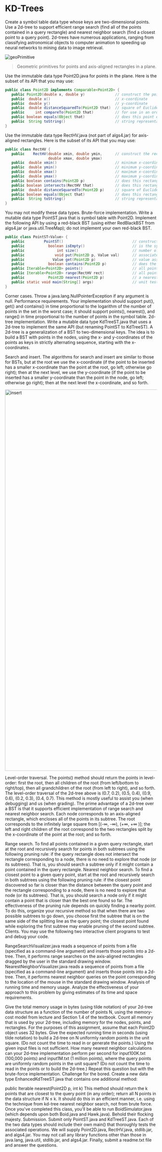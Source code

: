 # KD-Trees
Create a symbol table data type whose keys are two-dimensional points. Use a 2d-tree to support efficient range search (find all of the points contained in a query rectangle) and nearest neighbor search (find a closest point to a query point). 2d-trees have numerous applications, ranging from classifying astronomical objects to computer animation to speeding up neural networks to mining data to image retrieval.

![geoPrimitive](https://user-images.githubusercontent.com/83437383/141387786-d8cedc85-5e33-4265-9427-a612a2652dcf.png)

> Geometric primitives for points and axis-aligned rectangles in a plane.

Use the immutable data type Point2D.java for points in the plane. Here is the subset of its API that you may use:

```java
public class Point2D implements Comparable<Point2D> {
   public Point2D(double x, double y)              // construct the point (x, y)
   public  double x()                              // x-coordinate 
   public  double y()                              // y-coordinate 
   public  double distanceSquaredTo(Point2D that)  // square of Euclidean distance between two points 
   public     int compareTo(Point2D that)          // for use in an ordered symbol table 
   public boolean equals(Object that)              // does this point equal that object? 
   public  String toString()                       // string representation 
}
```

Use the immutable data type RectHV.java (not part of algs4.jar) for axis-aligned rectangles. Here is the subset of its API that you may use:

```java
public class RectHV {
   public    RectHV(double xmin, double ymin,      // construct the rectangle [xmin, xmax] x [ymin, ymax] 
                    double xmax, double ymax)      
   public  double xmin()                           // minimum x-coordinate of rectangle 
   public  double ymin()                           // minimum y-coordinate of rectangle 
   public  double xmax()                           // maximum x-coordinate of rectangle 
   public  double ymax()                           // maximum y-coordinate of rectangle 
   public boolean contains(Point2D p)              // does this rectangle contain the point p (either inside or on boundary)? 
   public boolean intersects(RectHV that)          // does this rectangle intersect that rectangle (at one or more points)? 
   public  double distanceSquaredTo(Point2D p)     // square of Euclidean distance from point p to closest point in rectangle 
   public boolean equals(Object that)              // does this rectangle equal that object? 
   public  String toString()                       // string representation 
}
```

You may not modify these data types.
Brute-force implementation. Write a mutable data type PointST.java that is symbol table with Point2D. Implement the following API by using a red-black BST (using either RedBlackBST from algs4.jar or java.util.TreeMap); do not implement your own red-black BST.

```java
public class PointST<Value> {
   public         PointST()                                // construct an empty symbol table of points 
   public           boolean isEmpty()                      // is the symbol table empty? 
   public               int size()                         // number of points 
   public              void put(Point2D p, Value val)      // associate the value val with point p
   public             Value get(Point2D p)                 // value associated with point p 
   public           boolean contains(Point2D p)            // does the symbol table contain point p? 
   public Iterable<Point2D> points()                       // all points in the symbol table 
   public Iterable<Point2D> range(RectHV rect)             // all points that are inside the rectangle 
   public           Point2D nearest(Point2D p)             // a nearest neighbor to point p; null if the symbol table is empty 
   public static void main(String[] args)                  // unit testing of the methods (not graded) 
}
```

Corner cases.  Throw a java.lang.NullPointerException if any argument is null. Performance requirements.  Your implementation should support put(), get() and contains() in time proportional to the logarithm of the number of points in the set in the worst case; it should support points(), nearest(), and range() in time proportional to the number of points in the symbol table.
2d-tree implementation. Write a mutable data type KdTreeST.java that uses a 2d-tree to implement the same API (but renaming PointST to KdTreeST). A 2d-tree is a generalization of a BST to two-dimensional keys. The idea is to build a BST with points in the nodes, using the x- and y-coordinates of the points as keys in strictly alternating sequence, starting with the x-coordinates.

Search and insert. The algorithms for search and insert are similar to those for BSTs, but at the root we use the x-coordinate (if the point to be inserted has a smaller x-coordinate than the point at the root, go left; otherwise go right); then at the next level, we use the y-coordinate (if the point to be inserted has a smaller y-coordinate than the point in the node, go left; otherwise go right); then at the next level the x-coordinate, and so forth.

<img width="1258" alt="insert" src="https://user-images.githubusercontent.com/83437383/141388323-33ccdfbc-f780-4e39-92bd-3710bfb966b4.png">

Level-order traversal. The points() method should return the points in level-order: first the root, then all children of the root (from left/bottom to right/top), then all grandchildren of the root (from left to right), and so forth. The level-order traversal of the 2d-tree above is (0.7, 0.2), (0.5, 0.4), (0.9, 0.6), (0.2, 0.3), (0.4, 0.7). This method is mostly useful to assist you (when debugging) and us (when grading).
The prime advantage of a 2d-tree over a BST is that it supports efficient implementation of range search and nearest neighbor search. Each node corresponds to an axis-aligned rectangle, which encloses all of the points in its subtree. The root corresponds to the infinitely large square from [(-∞, -∞), (+∞, +∞ )]; the left and right children of the root correspond to the two rectangles split by the x-coordinate of the point at the root; and so forth.

Range search. To find all points contained in a given query rectangle, start at the root and recursively search for points in both subtrees using the following pruning rule: if the query rectangle does not intersect the rectangle corresponding to a node, there is no need to explore that node (or its subtrees). That is, you should search a subtree only if it might contain a point contained in the query rectangle.
Nearest neighbor search. To find a closest point to a given query point, start at the root and recursively search in both subtrees using the following pruning rule: if the closest point discovered so far is closer than the distance between the query point and the rectangle corresponding to a node, there is no need to explore that node (or its subtrees). That is, you should search a node only if it might contain a point that is closer than the best one found so far. The effectiveness of the pruning rule depends on quickly finding a nearby point. To do this, organize your recursive method so that when there are two possible subtrees to go down, you choose first the subtree that is on the same side of the splitting line as the query point; the closest point found while exploring the first subtree may enable pruning of the second subtree.
Clients.  You may use the following two interactive client programs to test and debug your code.

RangeSearchVisualizer.java reads a sequence of points from a file (specified as a command-line argument) and inserts those points into a 2d-tree. Then, it performs range searches on the axis-aligned rectangles dragged by the user in the standard drawing window.
NearestNeighborVisualizer.java reads a sequence of points from a file (specified as a command-line argument) and inserts those points into a 2d-tree. Then, it performs nearest neighbor queries on the point corresponding to the location of the mouse in the standard drawing window.
Analysis of running time and memory usage. Analyze the effectiveness of your approach to this problem by giving estimates of its time and space requirements.

Give the total memory usage in bytes (using tilde notation) of your 2d-tree data structure as a function of the number of points N, using the memory-cost model from lecture and Section 1.4 of the textbook. Count all memory that is used by your 2d-tree, including memory for the nodes, points, and rectangles. For the purposes of this assignment, assume that each Point2D object uses 32 bytes.
Give the expected running time in seconds (using tilde notation) to build a 2d-tree on N uniformly random points in the unit square. (Do not count the time to read in or generate the points.) Using the given input files is not sufficient.
How many nearest neighbor calculations can your 2d-tree implementation perform per second for input100K.txt (100,000 points) and input1M.txt (1 million points), where the query points are uniformly random points in the unit square? (Do not count the time to read in the points or to build the 2d-tree.) Repeat this question but with the brute-force implementation.
Challenge for the bored.  Create a new data type EnhancedKdTreeST.java that contains one additional method:

public Iterable<Point2D> nearest(Point2D p, int k)
This method should return the k points that are closest to the query point (in any order); return all N points in the data structure if N ≤ k. It should do this in an efficient manner, i.e. using the technique from kd-tree nearest neighbor search, not from brute force. Once you've completed this class, you'll be able to run BoidSimulator.java (which depends upon both Boid.java and Hawk.java). Behold their flocking majesty.
Submission.  Submit only PointST.java and KdTreeST.java. Each of the two data types should include their own main() that thoroughly tests the associated operations. We will supply Point2D.java, RectHV.java, stdlib.jar, and algs4.jar. You may not call any library functions other than those in java.lang, java.util, stdlib.jar, and algs4.jar. Finally, submit a readme.txt file and answer the questions.
